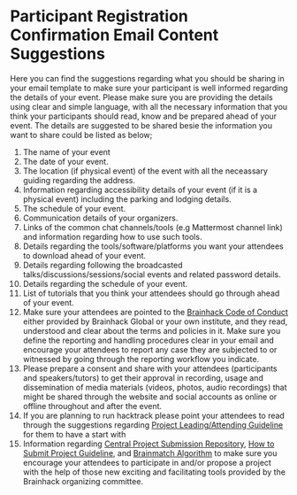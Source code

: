 
# Participant Registration Confirmation Email Content Suggestions

Here you can find the suggestions regarding what you should be sharing in your email template to make sure your participant is well informed regarding the details of your event. 
Please make sure you are providing the details using clear and simple language, with all the necessary information that you think your participants should read, know and
be prepared ahead of your event. The details are suggested to be shared besie the information you want to share could be listed as below;

1. The name of your event
2. The date of your event. 
3. The location (if physical event) of the event with all the neceassary guiding regarding the address.
4. Information regarding accessibility details of your event (if it is a physical event) including the parking and lodging details. 
5. The schedule of your event. 
6. Communication details of your organizers. 
7. Links of the common chat channels/tools (e.g Mattermost channel link) and information regarding how to use such tools.
9. Details regarding the tools/software/platforms you want your attendees to download ahead of your event. 
10. Details regarding following the broadcasted talks/discussions/sessions/social events and related password details.
11. Details regarding the schedule of your event.
11. List of tutorials that you think your attendees should go through ahead of your event.
12. Make sure your attendees are pointed to the [Brainhack Code of Conduct](https://brainhack.org/code-of-conduct.html) either provided by Brainhack Global or your own institute, and they read, understood and clear about the terms and policies in it. 
Make sure you define the reporting and handling procedures clear in your email and encourage your attendees to report any case they are subjected to or witnessed by going through 
the reporting workflow you indicate. 
13. Please prepare a consent and share with your attendees (participants and speakers/tutors) to get their approval in recording, usage
 and dissemination of media materials (videos, photos, audio recordings) that might be shared through the website and social accounts as online or offline throughout and after the event.
14. If you are planning to run hacktrack please point your attendees to read through the suggestions regarding [Project Leading/Attending Guideline](https://github.com/brainhackorg/bhg-event-materials/blob/master/docs/leading_and_attending_to_brainhack_projects.md) for them to have a start with
15. Information regarding [Central Project Submission Repository](https://github.com/brainhackorg/global2020/issues), [How to Submit Project Guideline](https://brainhack.org/global2020/projects/), 
and [Brainmatch Algorithm](https://github.com/brainhackorg/brainmatch) to make sure you encourage your attendees to participate in and/or propose a project with the help of those new
exciting and facilitating tools provided by the Brainhack organizing committee.

